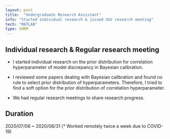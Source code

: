```yaml
---
layout: post
title:  "Undergraduate Research Assistant"
info: "Started individual research & joined V&V research meeting"
tech: "MATLAB"
type: SHRM
---
```


## Individual research & Regular research meeting
- I started individual research on the prior distribution for correlation hyperparameter of model discrepancy in Bayesian calibration.

- I reviewed some papers dealing with Bayesian calibration and found no rule to select prior distribution of hyperparameters. Therefore, I tried to find a soft option for the prior distribution of correlation hyperparameter.

- We had regular research meetings to share research progress.

## Duration
2020/07/06 ~ 2020/08/31 (* Worked remotely twice a week due to COVID-19)